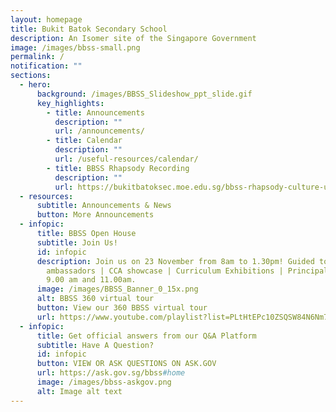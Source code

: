 ```yaml
---
layout: homepage
title: Bukit Batok Secondary School
description: An Isomer site of the Singapore Government
image: /images/bbss-small.png
permalink: /
notification: ""
sections:
  - hero:
      background: /images/BBSS_Slideshow_ppt_slide.gif
      key_highlights:
        - title: Announcements
          description: ""
          url: /announcements/
        - title: Calendar
          description: ""
          url: /useful-resources/calendar/
        - title: BBSS Rhapsody Recording
          description: ""
          url: https://bukitbatoksec.moe.edu.sg/bbss-rhapsody-culture-unleashed/
  - resources:
      subtitle: Announcements & News
      button: More Announcements
  - infopic:
      title: BBSS Open House
      subtitle: Join Us!
      id: infopic
      description: Join us on 23 November from 8am to 1.30pm! Guided tours by student
        ambassadors | CCA showcase | Curriculum Exhibitions | Principal Talks at
        9.00 am and 11.00am.
      image: /images/BBSS_Banner_0_15x.png
      alt: BBSS 360 virtual tour
      button: View our 360 BBSS virtual tour
      url: https://www.youtube.com/playlist?list=PLtHtEPc10ZSQSW84N6Nm7tbC_2idPN7I6
  - infopic:
      title: Get official answers from our Q&A Platform
      subtitle: Have A Question?
      id: infopic
      button: VIEW OR ASK QUESTIONS ON ASK.GOV
      url: https://ask.gov.sg/bbss#home
      image: /images/bbss-askgov.png
      alt: Image alt text
---
```

